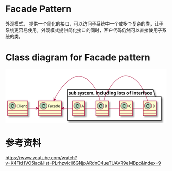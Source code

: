 # Facade Pattern
外观模式， 提供一个简化的接口，可以访问子系统中一个或多个复杂的类，让子系统更容易使用。外观模式提供简化接口的同时，客户代码仍然可以直接使用子系统的类。





# Class diagram for Facade pattern
![Alt text](./uml/Facade%20Pattern.svg)

# 参考资料
https://www.youtube.com/watch?v=K4FkHVO5iac&list=PLrhzvIcii6GNjpARdnO4ueTUAVR9eMBpc&index=9









